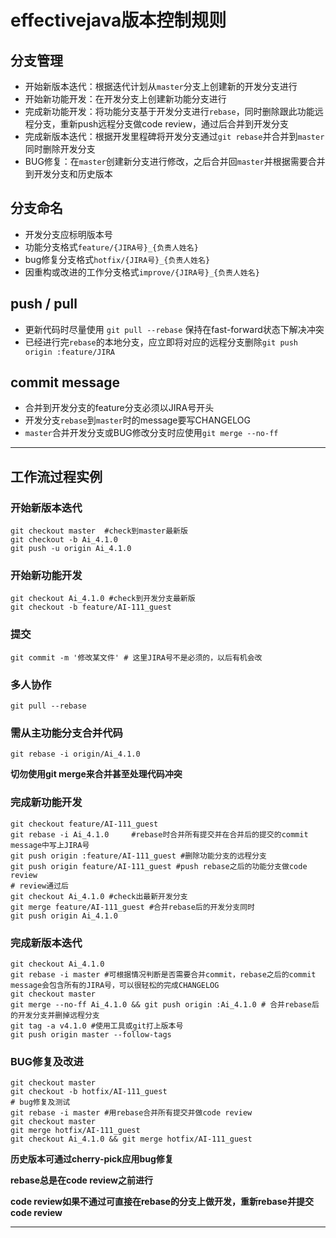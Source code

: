 # effectivejava版本控制规则

## 分支管理

* 开始新版本迭代：根据迭代计划从`master`分支上创建新的开发分支进行
* 开始新功能开发：在开发分支上创建新功能分支进行
* 完成新功能开发：将功能分支基于开发分支进行`rebase`，同时删除跟此功能远程分支，重新push远程分支做code review，通过后合并到开发分支
* 完成新版本迭代：根据开发里程碑将开发分支通过`git rebase`并合并到`master`同时删除开发分支
* BUG修复：在`master`创建新分支进行修改，之后合并回`master`并根据需要合并到开发分支和历史版本

## 分支命名

* 开发分支应标明版本号
* 功能分支格式`feature/{JIRA号}_{负责人姓名}`
* bug修复分支格式`hotfix/{JIRA号}_{负责人姓名}`
* 因重构或改进的工作分支格式`improve/{JIRA号}_{负责人姓名}`

## push / pull

* 更新代码时尽量使用 `git pull --rebase` 保持在fast-forward状态下解决冲突
* 已经进行完`rebase`的本地分支，应立即将对应的远程分支删除`git push origin :feature/JIRA`

## commit message

* 合并到开发分支的feature分支必须以JIRA号开头
* 开发分支`rebase`到`master`时的message要写CHANGELOG
* `master`合并开发分支或BUG修改分支时应使用`git merge --no-ff`

*****
## 工作流过程实例

### 开始新版本迭代
```
git checkout master  #check到master最新版
git checkout -b Ai_4.1.0
git push -u origin Ai_4.1.0
```
### 开始新功能开发
```
git checkout Ai_4.1.0 #check到开发分支最新版
git checkout -b feature/AI-111_guest
```
### 提交
```
git commit -m '修改某文件' # 这里JIRA号不是必须的，以后有机会改
```
### 多人协作
```
git pull --rebase
```
### 需从主功能分支合并代码
```
git rebase -i origin/Ai_4.1.0
```
**切勿使用git merge来合并甚至处理代码冲突**

### 完成新功能开发
```
git checkout feature/AI-111_guest
git rebase -i Ai_4.1.0     #rebase时合并所有提交并在合并后的提交的commit message中写上JIRA号
git push origin :feature/AI-111_guest #删除功能分支的远程分支
git push origin feature/AI-111_guest #push rebase之后的功能分支做code review
# review通过后
git checkout Ai_4.1.0 #check出最新开发分支
git merge feature/AI-111_guest #合并rebase后的开发分支同时
git push origin Ai_4.1.0
```
### 完成新版本迭代
```
git checkout Ai_4.1.0
git rebase -i master #可根据情况判断是否需要合并commit，rebase之后的commit message会包含所有的JIRA号，可以很轻松的完成CHANGELOG
git checkout master
git merge --no-ff Ai_4.1.0 && git push origin :Ai_4.1.0 # 合并rebase后的开发分支并删掉远程分支
git tag -a v4.1.0 #使用工具或git打上版本号
git push origin master --follow-tags
```
### BUG修复及改进
```
git checkout master
git checkout -b hotfix/AI-111_guest
# bug修复及测试
git rebase -i master #用rebase合并所有提交并做code review
git checkout master
git merge hotfix/AI-111_guest
git checkout Ai_4.1.0 && git merge hotfix/AI-111_guest
```
**历史版本可通过cherry-pick应用bug修复**

**rebase总是在code review之前进行**

**code review如果不通过可直接在rebase的分支上做开发，重新rebase并提交code review**

*****
